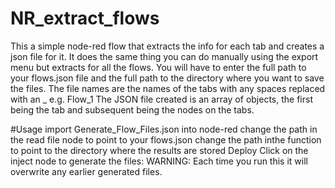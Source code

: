 # NR_extract_flows
This a simple node-red flow that extracts the info for each tab and creates a json file for it.
It does the same thing you can do manually using the export menu but extracts for all the flows.
You will have to enter the full path to your flows.json file and the full path to the directory where you want to save the files.
The file names are the names of the tabs with any spaces replaced with an _ e.g. Flow_1
The JSON file created is an array of objects, the first being the tab and subsequent being the nodes on the tabs.

#Usage
import Generate_Flow_Files.json into node-red
change the path in the read file node to point to your flows.json
change the path inthe function to point to the directory where the results are stored
Deploy
Click on the inject node to generate the files:
WARNING: Each time you run this it will overwrite any earlier generated files.

